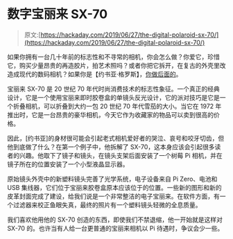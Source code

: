 # 数字宝丽来 SX-70

> 原文:[https://hackaday.com/2019/06/27/the-digital-polaroid-sx-70/](https://hackaday.com/2019/06/27/the-digital-polaroid-sx-70/)

如果你拥有一台几十年前的标志性和不寻常的相机，你会怎么做？你爱它，珍惜它，购买少量昂贵的再造胶片，拍艺术照吗？或者你把它拆开，在复古的外壳里改造成现代的数码相机？如果你是【约书亚·格罗斯】，[你做后面的](https://gross.is/super70)。

宝丽来 SX-70 是 20 世纪 70 年代时尚消费技术的标志性象征。一个真正的经典设计，它是一个使用宝丽来即时胶卷盒的单镜头反光设计，它的派对技巧是它是一个折叠相机，可以折叠到大约一包 20 世纪 70 年代雪茄的大小。当它在 1972 年推出时，它是一台昂贵的豪华相机，今天它作为收藏家的物品可以卖到很高的价格。

因此，[约书亚]的身材很可能会引起老式相机爱好者的哭泣、哀号和咬牙切齿，但他到底做了什么？在第一个例子中，他拆解了 SX-70，这本身应该会引起很多读者的兴趣。他取下了镜子和镜头，在镜头支架后面安装了一个树莓 Pi 相机，并在镜子所在的位置安装了一个小型液晶显示器。

原始镜头外壳中的新塑料镜头完善了光学系统，电子设备来自 Pi Zero、电池和 USB 集线器，它们位于宝丽来胶卷盒原本应该位于的位置。一些新的图形和新的皮革封面完成了建设，给我们说是一个非常整洁的电子宝丽来。在软件方面，有一个过滤器来校正鱼眼失真，最终的照片有一个塑料镜头轻微的全息质量。

我们喜欢他用他的 SX-70 创造的东西，即使我们不禁退缩，他一开始就是这样对 SX-70 的。也许当有人给一台更普通的宝丽来相机以 Pi 待遇时，争议会少一些。